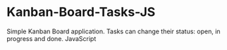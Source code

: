 # Kanban-Board-Tasks-JS
Simple Kanban Board application. Tasks can change their status: open,  in progress and done. JavaScript
